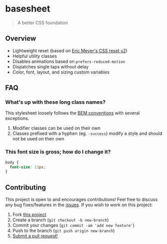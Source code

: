 # basesheet

> A better CSS foundation

## Overview

- Lightweight reset (based on [Eric Meyer's CSS reset v2](https://meyerweb.com/eric/tools/css/reset/))
- Helpful utility classes
- Disables animations based on `prefers-reduced-motion`
- Dispatches single taps without delay
- Color, font, layout, and sizing custom variables

## FAQ

### What's up with these long class names?

This stylesheet loosely follows the [BEM conventions](http://getbem.com/introduction/) with several exceptions.

1. Modifier classes can be used on their own
2. Classes prefixed with a hyphen (eg. `-success`) modify a style and should not be used on their own

### This font size is gross; how do I change it?

```css
body {
  font-size: 13px;
}
```

## Contributing

This project is open to and encourages contributions! Feel free to discuss any bug fixes/features in the [issues](https://github.com/shwilliam/basesheet/issues). If you wish to work on this project:

1. Fork [this project](https://github.com/shwilliam/basesheet)
2. Create a branch (`git checkout -b new-branch`)
3. Commit your changes (`git commit -am 'add new feature'`)
4. Push to the branch (`git push origin new-branch`)
5. [Submit a pull request!](https://github.com/shwilliam/basesheet/pull/new/master)
